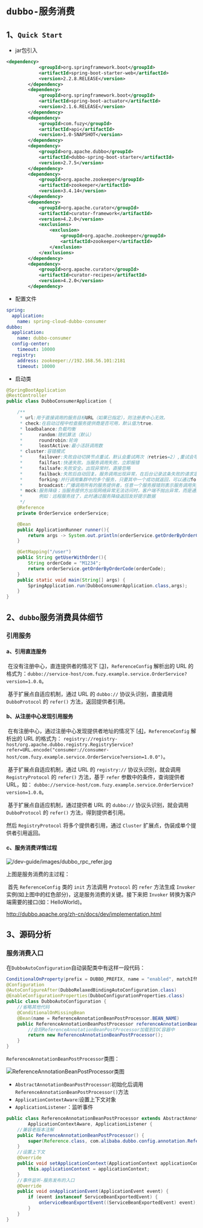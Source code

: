 # `dubbo-服务消费`

## 1、`Quick Start`

- jar包引入

```xml
<dependency>
            <groupId>org.springframework.boot</groupId>
            <artifactId>spring-boot-starter-web</artifactId>
            <version>2.2.8.RELEASE</version>
        </dependency>
        <dependency>
            <groupId>org.springframework.boot</groupId>
            <artifactId>spring-boot-actuator</artifactId>
            <version>2.1.6.RELEASE</version>
        </dependency>
        <dependency>
            <groupId>com.fuzy</groupId>
            <artifactId>api</artifactId>
            <version>1.0-SNAPSHOT</version>
        </dependency>
        <dependency>
            <groupId>org.apache.dubbo</groupId>
            <artifactId>dubbo-spring-boot-starter</artifactId>
            <version>2.7.5</version>
        </dependency>
        <dependency>
            <groupId>org.apache.zookeeper</groupId>
            <artifactId>zookeeper</artifactId>
            <version>3.4.14</version>
        </dependency>
        <dependency>
            <groupId>org.apache.curator</groupId>
            <artifactId>curator-framework</artifactId>
            <version>4.2.0</version>
            <exclusions>
                <exclusion>
                    <groupId>org.apache.zookeeper</groupId>
                    <artifactId>zookeeper</artifactId>
                </exclusion>
            </exclusions>
        </dependency>
        <dependency>
            <groupId>org.apache.curator</groupId>
            <artifactId>curator-recipes</artifactId>
            <version>4.2.0</version>
        </dependency>
```

- 配置文件

```yaml
spring:
  application:
    name: spring-cloud-dubbo-consumer
dubbo:
  application:
    name: dubbo-consumer
  config-center:
    timeout: 10000
  registry:
    address: zookeeper://192.168.56.101:2181
    timeout: 10000
```

- 启动类

```java
@SpringBootApplication
@RestController
public class DubboConsumerApplication {

    /**
     * url:用于直接调用的服务目标URL（如果已指定），则注册表中心无效。
     * check:在启动过程中检查服务提供商是否可用，默认值为true.
     * loadbalance:负载均衡
     *      random:随机算法（默认）
     *      roundrobin:轮询
     *      leastActive:最小活跃调用数
     * cluster:容错模式
     *      failover:失败自动切换节点重试，默认会重试两次（retries=2）,重试会导致更长的响应，并且可能会导致事务性操作带来重复数据
     *      failfast:快速失败。当服务调用失败，立即报错
     *      failsafe:失败安全。出现异常时，直接忽略
     *      failback:失败后自动回复。服务调用出现异常，在后台记录这条失败的请求定时重发
     *      forking:并行调用集群中的多个服务，只要其中一个成功就返回，可以通过forks设置最大并行数
     *      broadcast:广播调用所有的服务提供者，任意一个服务报错则表示服务调用失败
     * mock:服务降级；当服务提供方出现网络异常无法访问时，客户端不抛出异常，而是通过降级配置返回兜底数据。
     *      例如：远程服务挂了，此时通过服务降级返回友好提示数据
     */
    @Reference
    private OrderService orderService;

    @Bean
    public ApplicationRunner runner(){
        return args -> System.out.println(orderService.getOrderByOrderCode("M12343434"));
    }

    @GetMapping("/user")
    public String getUserWithOrder(){
        String orderCode = "M1234";
        return orderService.getOrderByOrderCode(orderCode);
    }
    public static void main(String[] args) {
        SpringApplication.run(DubboConsumerApplication.class,args);
    }
}
```

## 2、`dubbo`服务消费具体细节

### 引用服务

#### a、引用直连服务

​	在没有注册中心，直连提供者的情况下 [[3\]](http://dubbo.apache.org/zh-cn/docs/dev/implementation.html#fn3)，`ReferenceConfig` 解析出的 URL 的格式为：`dubbo://service-host/com.fuzy.example.service.OrderService?version=1.0.0`。

​	基于扩展点自适应机制，通过 URL 的 `dubbo://` 协议头识别，直接调用 `DubboProtocol` 的 `refer()` 方法，返回提供者引用。

#### b、从注册中心发现引用服务

​	在有注册中心，通过注册中心发现提供者地址的情况下 [[4\]](http://dubbo.apache.org/zh-cn/docs/dev/implementation.html#fn4)，`ReferenceConfig` 解析出的 URL 的格式为： `registry://registry-host/org.apache.dubbo.registry.RegistryService?refer=URL.encode("consumer://consumer-host/com.fuzy.example.service.OrderService?version=1.0.0")`。

​	基于扩展点自适应机制，通过 URL 的 `registry://` 协议头识别，就会调用 `RegistryProtocol` 的 `refer()` 方法，基于 `refer` 参数中的条件，查询提供者 URL，如： `dubbo://service-host/com.fuzy.example.service.OrderService?version=1.0.0`。

​	基于扩展点自适应机制，通过提供者 URL 的 `dubbo://` 协议头识别，就会调用 `DubboProtocol` 的 `refer()` 方法，得到提供者引用。

然后 `RegistryProtocol` 将多个提供者引用，通过 `Cluster` 扩展点，伪装成单个提供者引用返回。

#### c、服务消费详情过程

![/dev-guide/images/dubbo_rpc_refer.jpg](http://dubbo.apache.org/docs/zh-cn/dev/sources/images/dubbo_rpc_refer.jpg)

上图是服务消费的主过程：

​	首先 `ReferenceConfig` 类的 `init` 方法调用 `Protocol` 的 `refer` 方法生成 `Invoker` 实例(如上图中的红色部分)，这是服务消费的关键。接下来把 `Invoker` 转换为客户端需要的接口(如：HelloWorld)。

http://dubbo.apache.org/zh-cn/docs/dev/implementation.html

## 3、源码分析

### 服务消费入口

在`DubboAutoConfiguration`自动装配类中有这样一段代码：

```java
ConditionalOnProperty(prefix = DUBBO_PREFIX, name = "enabled", matchIfMissing = true)
@Configuration
@AutoConfigureAfter(DubboRelaxedBindingAutoConfiguration.class)
@EnableConfigurationProperties(DubboConfigurationProperties.class)
public class DubboAutoConfiguration {
	//省略其他代码
    @ConditionalOnMissingBean
    @Bean(name = ReferenceAnnotationBeanPostProcessor.BEAN_NAME)
    public ReferenceAnnotationBeanPostProcessor referenceAnnotationBeanPostProcessor() {
        //会将ReferenceAnnotationBeanPostProcessor加载到IOC容器中
        return new ReferenceAnnotationBeanPostProcessor();
    }
}

```

`ReferenceAnnotationBeanPostProcessor`类图：

![ReferenceAnnotationBeanPostProcessor类图](https://image-1301573777.cos.ap-chengdu.myqcloud.com/20200831231846.png)

- `AbstractAnnotationBeanPostProcessor`:初始化后调用`ReferenceAnnotationBeanPostProcessor()`方法
- `ApplicationContextAware`:设置上下文对象
- `ApplicationListener`：监听事件

```java
public class ReferenceAnnotationBeanPostProcessor extends AbstractAnnotationBeanPostProcessor implements
        ApplicationContextAware, ApplicationListener {
    //兼容老版本注解
    public ReferenceAnnotationBeanPostProcessor() {
        super(Reference.class, com.alibaba.dubbo.config.annotation.Reference.class);
    }
    //设置上下文
    @Override
    public void setApplicationContext(ApplicationContext applicationContext) throws BeansException {
        this.applicationContext = applicationContext;
    }
    //事件监听-服务发布的入口
    @Override
    public void onApplicationEvent(ApplicationEvent event) {
        if (event instanceof ServiceBeanExportedEvent) {
            onServiceBeanExportEvent((ServiceBeanExportedEvent) event);
        }
    }
}
```

